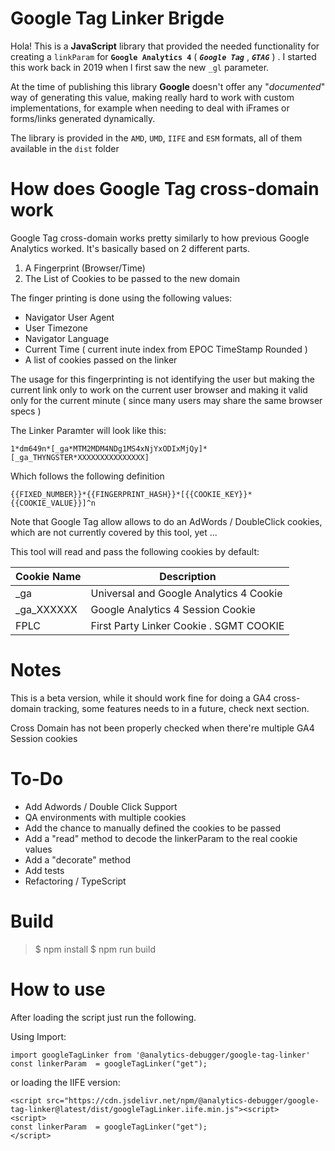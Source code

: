 # Google Tag Linker Brigde

Hola! This is a **JavaScript** library that provided the needed functionality for creating a `linkParam` for **`Google Analytics 4`** ( ***`Google Tag`*** , ***`GTAG`*** ) . I started this work back in 2019 when I first saw the new `_gl` parameter.

At the time of publishing this library **Google** doesn't offer any "*documented*" way of generating this value, making really hard to work with custom implementations, for example when needing to deal with iFrames or forms/links generated dynamically. 

The library is provided in the `AMD`, `UMD`, `IIFE` and `ESM` formats, all of them available in the `dist` folder

# How does Google Tag cross-domain work

Google Tag cross-domain works pretty similarly to how previous Google Analytics worked. It's basically based on 2 different parts. 

1. A Fingerprint (Browser/Time)
2. The List of Cookies to be passed to the new domain

The finger printing is done using the following values:

 - Navigator User Agent
 - User Timezone
 - Navigator Language
 - Current Time ( current inute index from EPOC TimeStamp Rounded )
 - A list of cookies passed on the linker

The usage for this fingerprinting is not identifying the user but making the current link only to work on the current user browser and making it valid only for the current minute ( since many users may share the same browser specs )

The Linker Paramter will look like this:

    1*dm649n*[_ga*MTM2MDM4NDg1MS4xNjYxODIxMjQy]*[_ga_THYNGSTER*XXXXXXXXXXXXXXX]

   
Which follows the following definition
    
    {{FIXED_NUMBER}}*{{FINGERPRINT_HASH}}*[{{COOKIE_KEY}}*{{COOKIE_VALUE}}]^n

Note that Google Tag allow allows to do an AdWords / DoubleClick cookies, which are not currently covered by this tool, yet ...

This tool will read and pass the following cookies by default:

|Cookie Name|Description|
|--|--|
|_ga|Universal and Google Analytics 4 Cookie|
|_ga_XXXXXX|Google Analytics 4 Session Cookie|
|FPLC|First Party Linker Cookie . SGMT COOKIE|

# Notes
This is a beta version, while it should work fine for doing a GA4 cross-domain tracking, some features needs to in a future, check next section.

Cross Domain has not been properly checked when there're multiple GA4 Session cookies

# To-Do

 - Add Adwords / Double Click Support
 - QA environments with multiple cookies
 - Add the chance to manually defined the cookies to be passed
 - Add a "read" method to decode the linkerParam to the real cookie values
 - Add a "decorate" method
 - Add tests
 - Refactoring / TypeScript

# Build
> $ npm install
> $ npm run build
  

# How to use
After loading the script just run the following. 

Using Import:


    import googleTagLinker from '@analytics-debugger/google-tag-linker'
    const linkerParam  = googleTagLinker("get");

or loading the IIFE version:

    <script src="https://cdn.jsdelivr.net/npm/@analytics-debugger/google-tag-linker@latest/dist/googleTagLinker.iife.min.js"><script>
    <script>
    const linkerParam  = googleTagLinker("get");
    </script>

